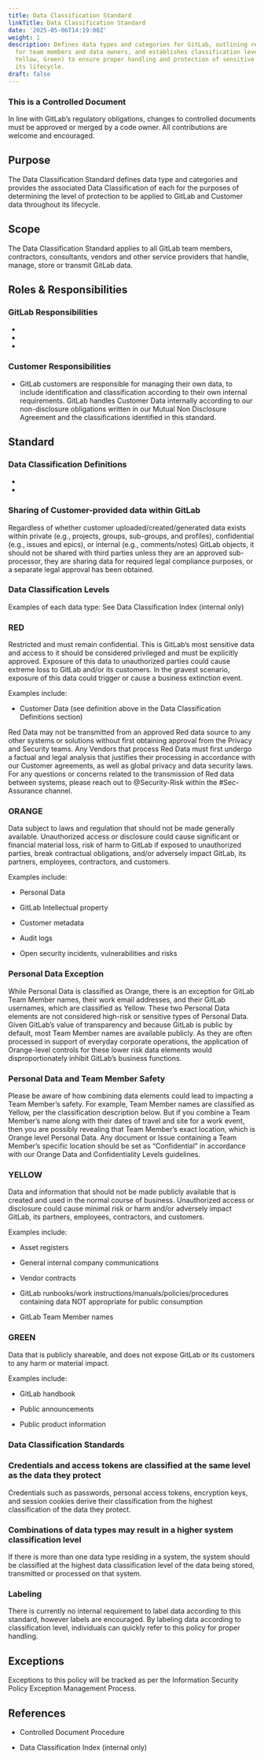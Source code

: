```yaml
---
title: Data Classification Standard
linkTitle: Data Classification Standard
date: '2025-05-06T14:19:00Z'
weight: 1
description: Defines data types and categories for GitLab, outlining responsibilities
  for team members and data owners, and establishes classification levels (Red, Orange,
  Yellow, Green) to ensure proper handling and protection of sensitive data throughout
  its lifecycle.
draft: false
---
```



<!-- Unsupported block type: image -->

### This is a Controlled Document

In line with GitLab’s regulatory obligations, changes to  controlled documents must be approved or merged by a code owner. All contributions are welcome and encouraged.

## Purpose

The Data Classification Standard defines data type and categories and provides the associated Data Classification of each for the purposes of determining the level of protection to be applied to GitLab and Customer data throughout its lifecycle.

## Scope

The Data Classification Standard applies to all GitLab team members, contractors, consultants, vendors and other service providers that handle, manage, store or transmit GitLab data.

## Roles & Responsibilities

<!-- Unsupported block type: table -->

### GitLab Responsibilities

- 

- 

- 

### Customer Responsibilities

- GitLab customers are responsible for managing their own data, to include identification and classification according to their own internal requirements. GitLab handles Customer Data internally according to our non-disclosure obligations written in our Mutual Non Disclosure Agreement and the classifications identified in this standard.

## Standard

### Data Classification Definitions

- 

- 

### Sharing of Customer-provided data within GitLab

Regardless of whether customer uploaded/created/generated data exists within private (e.g., projects, groups, sub-groups, and profiles), confidential (e.g., issues and epics), or internal (e.g., comments/notes) GitLab objects, it should not be shared with third parties unless they are an approved sub-processor, they are sharing data for required legal compliance purposes, or a separate legal approval has been obtained.

### Data Classification Levels

Examples of each data type: See Data Classification Index (internal only)

### RED

Restricted and must remain confidential. This is GitLab’s most sensitive data and access to it should be considered privileged and must be explicitly approved. Exposure of this data to unauthorized parties could cause extreme loss to GitLab and/or its customers. In the gravest scenario, exposure of this data could trigger or cause a business extinction event.

Examples include:

- Customer Data (see definition above in the Data Classification Definitions section)

Red Data may not be transmitted from an approved Red data source to any other systems or solutions without first obtaining approval from the Privacy and Security teams. Any Vendors that process Red Data must first undergo a factual and legal analysis that justifies their processing in accordance with our Customer agreements, as well as global privacy and data security laws. For any questions or concerns related to the transmission of Red data between systems, please reach out to @Security-Risk within the #Sec-Assurance channel.

### ORANGE

Data subject to laws and regulation that should not be made generally available. Unauthorized access or disclosure could cause significant or financial material loss, risk of harm to GitLab if exposed to unauthorized parties, break contractual obligations, and/or adversely impact GitLab, its partners, employees, contractors, and customers.

Examples include:

- Personal Data 

- GitLab Intellectual property

- Customer metadata

- Audit logs

- Open security incidents, vulnerabilities and risks

### Personal Data Exception

While Personal Data is classified as Orange, there is an exception for GitLab Team Member names, their work email addresses, and their GitLab usernames, which are classified as Yellow. These two Personal Data elements are not considered high-risk or sensitive types of Personal Data. Given GitLab’s value of transparency and because GitLab is public by default, most Team Member names are available publicly. As they are often processed in support of everyday corporate operations, the application of Orange-level controls for these lower risk data elements would disproportionately inhibit GitLab’s business functions.

### Personal Data and Team Member Safety

Please be aware of how combining data elements could lead to impacting a Team Member’s safety. For example, Team Member names are classified as Yellow, per the classification description below. But if you combine a Team Member’s name along with their dates of travel and site for a work event, then you are possibly revealing that Team Member’s exact location, which is Orange level Personal Data. Any document or Issue containing a Team Member’s specific location should be set as “Confidential” in accordance with our Orange Data and Confidentiality Levels guidelines.

### YELLOW

Data and information that should not be made publicly available that is created and used in the normal course of business. Unauthorized access or disclosure could cause minimal risk or harm and/or adversely impact GitLab, its partners, employees, contractors, and customers.

Examples include:

- Asset registers

- General internal company communications

- Vendor contracts

- GitLab runbooks/work instructions/manuals/policies/procedures containing data NOT appropriate for public consumption

- GitLab Team Member names

### GREEN

Data that is publicly shareable, and does not expose GitLab or its customers to any harm or material impact.

Examples include:

- GitLab handbook 

- Public announcements

- Public product information

### Data Classification Standards

### Credentials and access tokens are classified at the same level as the data they protect

Credentials such as passwords, personal access tokens, encryption keys, and session cookies derive their classification from the highest classification of the data they protect.

### Combinations of data types may result in a higher system classification level

If there is more than one data type residing in a system, the system should be classified at the highest data classification level of the data being stored, transmitted or processed on that system.

### Labeling

There is currently no internal requirement to label data according to this standard, however labels are encouraged. By labeling data according to classification level, individuals can quickly refer to this policy for proper handling.

## Exceptions

Exceptions to this policy will be tracked as per the Information Security Policy Exception Management Process.

## References

- Controlled Document Procedure

- Data Classification Index (internal only)